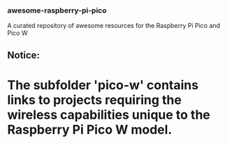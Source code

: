 ### awesome-raspberry-pi-pico
A curated repository of awesome resources for the Raspberry Pi Pico and Pico W

## Notice: 
# The subfolder 'pico-w' contains links to projects requiring the wireless capabilities unique to the Raspberry Pi Pico W model. 

